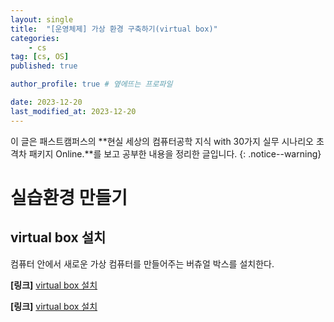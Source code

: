 ```yaml
---
layout: single
title:  "[운영체제] 가상 환경 구축하기(virtual box)"
categories: 
    - cs
tag: [cs, OS]
published: true

author_profile: true # 옆에뜨는 프로파일

date: 2023-12-20
last_modified_at: 2023-12-20
---
```


이 글은 패스트캠퍼스의 **현실 세상의 컴퓨터공학 지식 with 30가지 실무 시나리오 초격차 패키지 Online.**를 보고 공부한 내용을 정리한 글입니다.
{: .notice--warning}

# 실습환경 만들기

## virtual box 설치
컴퓨터 안에서 새로운 가상 컴퓨터를 만들어주는 버츄얼 박스를 설치한다.

**[링크]** [virtual box 설치](https://www.virtualbox.org/)



**[링크]** [virtual box 설치](https://www.virtualbox.org/)